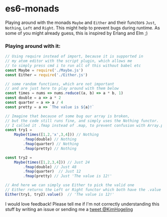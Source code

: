 # es6-monads
Playing around with the monads `Maybe` and `Either` and their functors `Just`, `Nothing`, `Left` and `Right`. This might help to prevent bugs during runtime. As some of you might already guess, this is inspired by Erlang and Elm ;)

### Playing around with it:
```javascript
// Using require instead of import, because it is supported in
// my atom editor with the script plugin, which allows me
// to simply press cmd i to run all of this without babel etc
const Maybe = require('./Maybe.js')
const Either = require('./Either.js')

// some random functions, which are not important
// and are just here to play around with them below
const times = nums => nums.reduce((a, b) => a * b, 1)
const double = a => a * 2
const quarter = a => a / 4
const pretty = a => `The value is ${a}!`

// Imagine that because of some bug our array is broken,
// but the code still runs fine, and simply uses the Nothing functor.
// I called it .fmap instead of .map, to prevent confusion with Array.prototype.map.
const try1 =
    Maybe(times([1,2,'x',3,4])) // Nothing
        .fmap(double) // Nothing
        .fmap(quarter) // Nothing
        .fmap(pretty) // Nothing

const try2 =
    Maybe(times([1,2,3,4])) // Just 24
        .fmap(double) // Just 48
        .fmap(quarter)  // Just 12
        .fmap(pretty) // Just 'The value is 12!'

// And here we can simply use Either to pick the valid one
// Either returns the Left or Right functor which both have the .value method
Either(try1, try2).value()  // 'The value is 12!'

```

I would love feedback! Please tell me if I'm not correctly understanding this stuff by writing an issue or sending me a [tweet @KimHogeling](https://twitter.com/KimHogeling)
